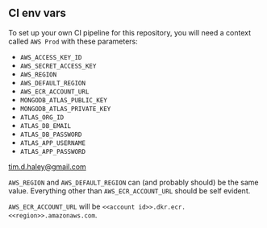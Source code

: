 ## CI env vars

To set up your own CI pipeline for this repository, you will need
a context called `AWS Prod` with these parameters:

- `AWS_ACCESS_KEY_ID`
- `AWS_SECRET_ACCESS_KEY`
- `AWS_REGION`
- `AWS_DEFAULT_REGION`
- `AWS_ECR_ACCOUNT_URL`	
- `MONGODB_ATLAS_PUBLIC_KEY`
- `MONGODB_ATLAS_PRIVATE_KEY`
- `ATLAS_ORG_ID`
- `ATLAS_DB_EMAIL`
- `ATLAS_DB_PASSWORD`
- `ATLAS_APP_USERNAME`
- `ATLAS_APP_PASSWORD`

tim.d.haley@gmail.com

`AWS_REGION` and `AWS_DEFAULT_REGION` can (and probably should) be
the same value. Everything other than `AWS_ECR_ACCOUNT_URL`	should
be self evident.

`AWS_ECR_ACCOUNT_URL`	will be `<<account id>>.dkr.ecr.<<region>>.amazonaws.com`.